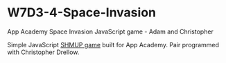 W7D3-4-Space-Invasion
=====================

App Academy Space Invasion JavaScript game - Adam and Christopher

Simple JavaScript [SHMUP game](http://en.wikipedia.org/wiki/Shoot_'em_up) built for App Academy. Pair programmed with Christopher Drellow.
